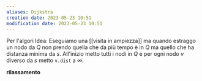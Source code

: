 ```yaml
---
aliases: Dijkstra
creation date: 2023-05-23 10:51
modification date: 2023-05-23 10:51
---
```

Per l'algori
Idea: Eseguiamo una [[visita in ampiezza]] ma quando estraggo un nodo da $Q$ non prendo quella che da più tempo è in $Q$ ma quello che ha distanza minima da $s$.
All'inizio metto tutti i nodi in $Q$ e per ogni nodo $v$ diverso da $s$ metto `v.dist` a $\infty$.

**rilassamento**
